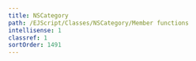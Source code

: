 ```yaml
---
title: NSCategory
path: /EJScript/Classes/NSCategory/Member functions
intellisense: 1
classref: 1
sortOrder: 1491
---
```





